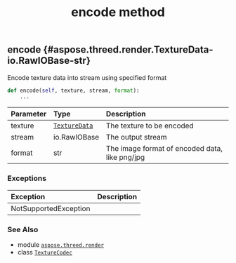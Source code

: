 ﻿---
title: encode method
second_title: Aspose.3D for Python via .NET API References
description: 
type: docs
weight: 30
url: /python-net/aspose.threed.render/texturecodec/encode/
is_root: false
---

## encode {#aspose.threed.render.TextureData-io.RawIOBase-str}

Encode texture data into stream using specified format



```python
def encode(self, texture, stream, format):
    ...
```


| Parameter | Type | Description |
| :- | :- | :- |
| texture | [`TextureData`](/3d/python-net/aspose.threed.render/texturedata) | The texture to be encoded |
| stream | io.RawIOBase | The output stream |
| format | str | The image format of encoded data, like png/jpg |
### Exceptions
| Exception | Description |
| :- | :- |
| NotSupportedException |  |





### See Also
* module [`aspose.threed.render`](../../)
* class [`TextureCodec`](/3d/python-net/aspose.threed.render/texturecodec)
